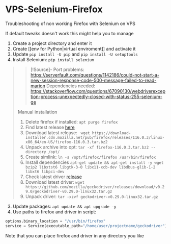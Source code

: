 # VPS-Selenium-Firefox
Troubleshooting of non working Firefox with Selenium on VPS

If default tweaks doesn't work this might help you to manage

1. Create a project directory and enter it
2. Create [[env for Python|virtual enviroment]] and activate it
3. Update `pip install -U pip` and `pip install -U setuptools`
4. Install Selenium: `pip install selenium`

> > [!Source]-
> > Port problems: https://serverfault.com/questions/1142186/could-not-start-a-new-session-response-code-500-message-failed-to-read-marion
> > Dependencies needed: https://stackoverflow.com/questions/67090130/webdriverexception-process-unexpectedly-closed-with-status-255-selenium-ge
> 
> Manual installation
> 1. Delete firefox if installed: `apt purge firefox`
> 2. Find latest release [here](https://download-installer.cdn.mozilla.net/pub/firefox/releases/) 
> 3. Download latest release: `
wget https://download-installer.cdn.mozilla.net/pub/firefox/releases/116.0.3/linux-x86_64/en-US/firefox-116.0.3.tar.bz2`
> 4. Unpack archive into opt: `tar -xf firefox-116.0.3.tar.bz2 --directory /opt/`
> 5. Create simlink: `ln -s /opt/firefox/firefox /usr/bin/firefox`
> 6. Install dependencies `apt-get update && apt-get install -y wget bzip2 libxtst6 libgtk-3-0 libx11-xcb-dev libdbus-glib-1-2 libxt6 libpci-dev`
> 7. Check latest driver [release](https://github.com/mozilla/geckodriver/releases/)
> 8. Download latest driver: `wget https://github.com/mozilla/geckodriver/releases/download/v0.29.0/geckodriver-v0.29.0-linux32.tar.gz`
> 9. Unpack driver: `tar -xzvf geckodriver-v0.29.0-linux32.tar.gz`

3. Update packages: `apt update && apt upgrade -y`
4. Use paths to firefox and driver in script:
```python
options.binary_location = "/usr/bin/firefox"
service = Service(executable_path="/home/user/projectname/geckodriver")
```

Note that you can place firefox and driver in any directory you like
